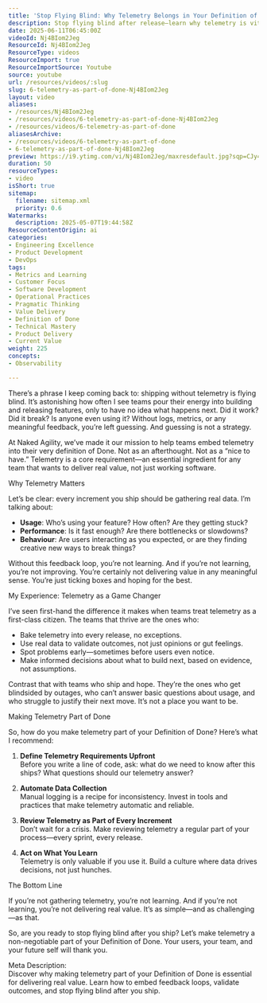 ```yaml
---
title: 'Stop Flying Blind: Why Telemetry Belongs in Your Definition of Done'
description: Stop flying blind after release—learn why telemetry is vital to your Definition of Done and how real feedback drives better software, value, and team success.
date: 2025-06-11T06:45:00Z
videoId: Nj4BIom2Jeg
ResourceId: Nj4BIom2Jeg
ResourceType: videos
ResourceImport: true
ResourceImportSource: Youtube
source: youtube
url: /resources/videos/:slug
slug: 6-telemetry-as-part-of-done-Nj4BIom2Jeg
layout: video
aliases:
- /resources/Nj4BIom2Jeg
- /resources/videos/6-telemetry-as-part-of-done-Nj4BIom2Jeg
- /resources/videos/6-telemetry-as-part-of-done
aliasesArchive:
- /resources/videos/6-telemetry-as-part-of-done
- 6-telemetry-as-part-of-done-Nj4BIom2Jeg
preview: https://i9.ytimg.com/vi/Nj4BIom2Jeg/maxresdefault.jpg?sqp=CJy47sAG&rs=AOn4CLBgp0NBhnpxnYEAD20FJlWRozI5gQ
duration: 50
resourceTypes:
- video
isShort: true
sitemap:
  filename: sitemap.xml
  priority: 0.6
Watermarks:
  description: 2025-05-07T19:44:58Z
ResourceContentOrigin: ai
categories:
- Engineering Excellence
- Product Development
- DevOps
tags:
- Metrics and Learning
- Customer Focus
- Software Development
- Operational Practices
- Pragmatic Thinking
- Value Delivery
- Definition of Done
- Technical Mastery
- Product Delivery
- Current Value
weight: 225
concepts:
- Observability

---
```

There’s a phrase I keep coming back to: shipping without telemetry is flying blind. It’s astonishing how often I see teams pour their energy into building and releasing features, only to have no idea what happens next. Did it work? Did it break? Is anyone even using it? Without logs, metrics, or any meaningful feedback, you’re left guessing. And guessing is not a strategy.

At Naked Agility, we’ve made it our mission to help teams embed telemetry into their very definition of Done. Not as an afterthought. Not as a “nice to have.” Telemetry is a core requirement—an essential ingredient for any team that wants to deliver real value, not just working software.

Why Telemetry Matters

Let’s be clear: every increment you ship should be gathering real data. I’m talking about:

- **Usage**: Who’s using your feature? How often? Are they getting stuck?
- **Performance**: Is it fast enough? Are there bottlenecks or slowdowns?
- **Behaviour**: Are users interacting as you expected, or are they finding creative new ways to break things?

Without this feedback loop, you’re not learning. And if you’re not learning, you’re not improving. You’re certainly not delivering value in any meaningful sense. You’re just ticking boxes and hoping for the best.

My Experience: Telemetry as a Game Changer

I’ve seen first-hand the difference it makes when teams treat telemetry as a first-class citizen. The teams that thrive are the ones who:

- Bake telemetry into every release, no exceptions.
- Use real data to validate outcomes, not just opinions or gut feelings.
- Spot problems early—sometimes before users even notice.
- Make informed decisions about what to build next, based on evidence, not assumptions.

Contrast that with teams who ship and hope. They’re the ones who get blindsided by outages, who can’t answer basic questions about usage, and who struggle to justify their next move. It’s not a place you want to be.

Making Telemetry Part of Done

So, how do you make telemetry part of your Definition of Done? Here’s what I recommend:

1. **Define Telemetry Requirements Upfront**  
   Before you write a line of code, ask: what do we need to know after this ships? What questions should our telemetry answer?

2. **Automate Data Collection**  
   Manual logging is a recipe for inconsistency. Invest in tools and practices that make telemetry automatic and reliable.

3. **Review Telemetry as Part of Every Increment**  
   Don’t wait for a crisis. Make reviewing telemetry a regular part of your process—every sprint, every release.

4. **Act on What You Learn**  
   Telemetry is only valuable if you use it. Build a culture where data drives decisions, not just hunches.

The Bottom Line

If you’re not gathering telemetry, you’re not learning. And if you’re not learning, you’re not delivering real value. It’s as simple—and as challenging—as that.

So, are you ready to stop flying blind after you ship? Let’s make telemetry a non-negotiable part of your Definition of Done. Your users, your team, and your future self will thank you.

Meta Description:  
Discover why making telemetry part of your Definition of Done is essential for delivering real value. Learn how to embed feedback loops, validate outcomes, and stop flying blind after you ship.

